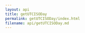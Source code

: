 ```yaml
---
layout: api
title: getUTCISODay
permalink: getUTCISODay/index.html
filename: api/getUTCISODay.md
---
```

